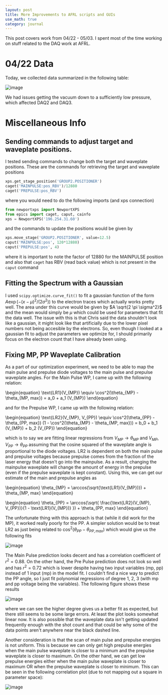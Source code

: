 ```yaml
---
layout: post
title: More Improvements to AFRL scripts and GUIs
use_math: true
category: journal
---
```


This post covers work from 04/22 - 05/03. I spent most of the time working on stuff related to the DAQ work at AFRL. 

# 04/22 Data

Today, we collected data summarized in the following table:

![image](https://github.com/ronak-n-desai/ronak-n-desai.github.io/assets/98538788/d1dbea8f-501b-4ef0-97d2-ccf41622fe55)

<!---
| DAQ Run | Start | End | Notes |
| ------ | ------ | ------ | --- |
| 1 | 10:46AM | 11:26AM | Full Looping |
| 2 | 11:44AM | 12:29PM | Not as good as DAQ1 |
| 3 | 1:46PM | 2:29PM | Only looped PP |
--->

We had issues getting the vacuum down to a sufficiently low pressure, which affected DAQ2 and DAQ3. 

# Miscellaneous Info

## Sending commands to adjust target and waveplate positions. 

I tested sending commands to change both the target and waveplate positions. These are the commands for retrieving the target and waveplate positions 

```python
xps.get_stage_position('GROUP2.POSITIONER')
caget('MAINPULSE:pos_RBV')/12880
caget('PREPULSE:pos_RBV')
```

where you would need to do the following imports (and xps connection)

```python
from newportxps import NewportXPS
from epics import caget, caput, cainfo
xps = NewportXPS('196.254.31.60')
```

and the commands to update the positions would be given by 

```python
xps.move_stage('GROUP2.POSITIONER', value=12.5)
caput('MAINPULSE:pos', 120*12880)
caput('PREPULSE:pos', 4)
```

where it is important to note the factor of 12880 for the MAINPULSE position and also that `caget` has RBV (read back value) which is not present in the `caput` command

## Fitting the Spectrum with a Gaussian

I used `scipy.optimize.curve_fit()` to fit a gaussian function of the form $A \exp(-(x-\mu)^2/(2 \sigma^2))$ to the electron traces which actually works pretty well. The area under this curve would be given by $A \sqrt{2 \pi \sigma^2}$ and the mean would simply be $\mu$ which could be used for parameters that fit the data well. The issue with this is that Chris said the data shouldn't look like a gaussian, it might look like that artificially due to the lower pixel numbers not being accesible by the electrons. So, even though I looked at a gaussian fit to adjust the parameters we optimize for, I should primarily focus on the electron count that I have already been using.

## Fixing MP, PP Waveplate Calibration

As a part of our optimization experiment, we need to be able to map the main pulse and prepulse diode voltages to the main pulse and prepulse waveplate angles. For the Main Pulse WP, I came up with the following relation:

\begin{equation}
  \text{LR1}(V_{MP}) \equiv \cos^2(\theta_{MP} - \theta_{MP, max}) = a_0 + a_1 (V_{MP})
\end{equation}

and for the Prepulse WP, I came up with the following relation:

\begin{equation}
  \text{LR2}(V_{MP}, V_{PP}) \equiv \cos^2(\theta_{PP} - \theta_{PP, max}) (1 - \cos^2(\theta_{MP} - \theta_{MP, max})) = b_0 + b_1 (V_{MP}) + b_2 (V_{PP})
\end{equation}

which is to say we are fitting linear regressions from $V_{MP} \rightarrow \theta_{MP}$ and $V_{MP}, V_{PP} \rightarrow \theta_{PP}$ assuming that the cosine squared of the waveplate angle is proportional to the diode voltages. LR2 is dependent on both the main pulse and prepulse voltages because prepulse comes from the fraction of the laser energy that doesn't go into the mainpulse. As a result, changing the mainpulse waveplate will change the amount of energy in the prepulse (even if the prepulse waveplate is kept constant). Using this, we can get our estimate of the main and prepulse angles as

\begin{equation}
  \theta_{MP} = \arccos(\sqrt{\text{LR1}(V_{MP})}) + \theta_{MP, max}
\end{equation}

\begin{equation}
  \theta_{PP} = \arccos(\sqrt{ \frac{\text{LR2}(V_{MP}, V_{PP})}{1 - \text{LR1}(V_{MP})} }) + \theta_{PP, max}
\end{equation}

The unfortunate thing with this approach is that (while it did work for the MP), it worked really poorly for the PP. A simpler solution would be to treat LR2 as just being related to $\cos^2(\theta_{PP} - \theta_{PP, max})$ which would give us the following fits

![image](https://github.com/ronak-n-desai/ronak-n-desai.github.io/assets/98538788/2acfaf63-521b-4c3f-9f9d-8ad2253a99f8)

The Main Pulse prediction looks decent and has a correlation coefficient of $r^2 = 0.88$. On the other hand, the Pre Pulse prediction does not look so well and has $r^2 = 0.72$ which is lower despite having two input variables (mp, pp) instead of 1 input (mp) in the model fit. I couldn't find a nice way to predict the PP angle, so I just fit polynomial regressions of degree 1, 2, 3 (with mp and pp voltage being the variables). The following figure shows these results

![image](https://github.com/ronak-n-desai/ronak-n-desai.github.io/assets/98538788/d7362457-6f86-426e-afd0-fccfdab34318)

where we can see the higher degree gives us a better fit as expected, but there still seems to be some large errors. At least the plot looks somewhat linear now. It is also possible that the waveplate data isn't getting updated frequently enough with the shot count and that could be why some of the data points aren't anywhere near the black dashed line.

Another consideration is that the scan of main pulse and prepulse energies is not uniform. This is because we can only get high prepulse energies when the main pulse waveplate is closer to a minimum and the prepulse waveplate is closer to maximum. On the other hand, we can get low prepulse energies either when the main pulse waveplate is closer to maximum OR when the prepulse waveplate is closer to minimum. This can be seen in the following correlation plot (due to not mapping out a square in parameter space):

![image](https://github.com/ronak-n-desai/ronak-n-desai.github.io/assets/98538788/a0a750f9-9447-4eef-99fd-56c838f4d873)







